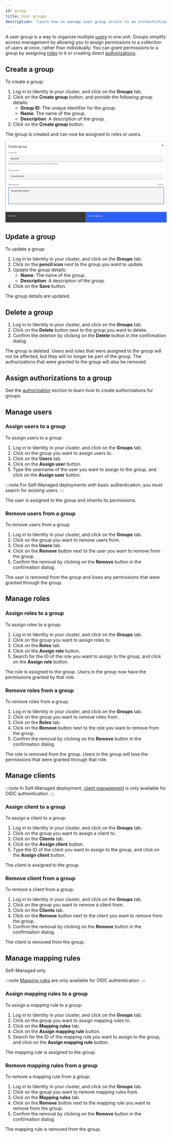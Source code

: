 ```yaml
---
id: group
title: User groups
description: "Learn how to manage user group access to an orchestration cluster."
---
```


A user group is a way to organize multiple [users](user.md) in one unit. Groups simplify access management by allowing you to assign permissions to a collection of users at once, rather than individually. You can grant permissions to a group by assigning [roles](role.md) to it or creating direct [authorizations](authorization.md).

## Create a group

To create a group:

1. Log in to Identity in your cluster, and click on the **Groups** tab.
2. Click on the **Create group** button, and provide the following group details:
   - **Group ID**: The unique identifier for the group.
   - **Name**: The name of the group.
   - **Description**: A description of the group.
3. Click on the **Create group** button.

The group is created and can now be assigned to roles or users.

![identity-create-group-tab](./img/create-group-tab.png)

## Update a group

To update a group:

1. Log in to Identity in your cluster, and click on the **Groups** tab.
2. Click on the **pencil icon** next to the group you want to update.
3. Update the group details:
   - **Name**: The name of the group.
   - **Description**: A description of the group.
4. Click on the **Save** button.

The group details are updated.

## Delete a group

1. Log in to Identity in your cluster, and click on the **Groups** tab.
2. Click on the **Delete** button next to the group you want to delete.
3. Confirm the deletion by clicking on the **Delete** button in the confirmation dialog.

The group is deleted. Users and roles that were assigned to the group will not be affected, but they will no longer be part of the group. The authorizations that were granted to the group will also be removed.

## Assign authorizations to a group

See the [authorization](./authorization.md) section to learn how to create authorizations for groups.

## Manage users

### Assign users to a group

To assign users to a group:

1. Log in to Identity in your cluster, and click on the **Groups** tab.
2. Click on the group you want to assign users to.
3. Click on the **Users** tab.
4. Click on the **Assign user** button.
5. Type the username of the user you want to assign to the group, and click on the **Assign user** button.

:::note
For Self-Managed deployments with basic authentication, you must search for existing users.
:::

The user is assigned to the group and inherits its permissions.

### Remove users from a group

To remove users from a group:

1. Log in to Identity in your cluster, and click on the **Groups** tab.
2. Click on the group you want to remove users from.
3. Click on the **Users** tab.
4. Click on the **Remove** button next to the user you want to remove from the group.
5. Confirm the removal by clicking on the **Remove** button in the confirmation dialog.

The user is removed from the group and loses any permissions that were granted through the group.

## Manage roles

### Assign roles to a group

To assign roles to a group:

1. Log in to Identity in your cluster, and click on the **Groups** tab.
2. Click on the group you want to assign roles to.
3. Click on the **Roles** tab.
4. Click on the **Assign role** button.
5. Search for the ID of the role you want to assign to the group, and click on the **Assign role** button.

The role is assigned to the group. Users in the group now have the permissions granted by that role.

### Remove roles from a group

To remove roles from a group:

1. Log in to Identity in your cluster, and click on the **Groups** tab.
2. Click on the group you want to remove roles from.
3. Click on the **Roles** tab.
4. Click on the **Remove** button next to the role you want to remove from the group.
5. Confirm the removal by clicking on the **Remove** button in the confirmation dialog.

The role is removed from the group. Users in the group will lose the permissions that were granted through that role.

## Manage clients

:::note
In Self-Managed deployment, [client management](client.md) is only available for OIDC authentication.
:::

### Assign client to a group

To assign a client to a group:

1. Log in to Identity in your cluster, and click on the **Groups** tab.
2. Click on the group you want to assign a client to.
3. Click on the **Clients** tab.
4. Click on the **Assign client** button.
5. Type the ID of the client you want to assign to the group, and click on the **Assign client** button.

The client is assigned to the group.

### Remove client from a group

To remove a client from a group:

1. Log in to Identity in your cluster, and click on the **Groups** tab.
2. Click on the group you want to remove a client from.
3. Click on the **Clients** tab.
4. Click on the **Remove** button next to the client you want to remove from the group.
5. Confirm the removal by clicking on the **Remove** button in the confirmation dialog.

The client is removed from the group.

## Manage mapping rules

<span class="badge badge--platform">Self-Managed only</span>

:::note
[Mapping rules](../concepts/access-control/mapping-rules.md) are only available for OIDC authentication.
:::

### Assign mapping rules to a group

To assign a mapping rule to a group:

1. Log in to Identity in your cluster, and click on the **Groups** tab.
2. Click on the group you want to assign mapping rules to.
3. Click on the **Mapping rules** tab.
4. Click on the **Assign mapping rule** button.
5. Search for the ID of the mapping rule you want to assign to the group, and click on the **Assign mapping rule** button.

The mapping rule is assigned to the group.

### Remove mapping rules from a group

To remove a mapping rule from a group:

1. Log in to Identity in your cluster, and click on the **Groups** tab.
2. Click on the group you want to remove mapping rules from.
3. Click on the **Mapping rules** tab.
4. Click on the **Remove** button next to the mapping rule you want to remove from the group.
5. Confirm the removal by clicking on the **Remove** button in the confirmation dialog.

The mapping rule is removed from the group.

